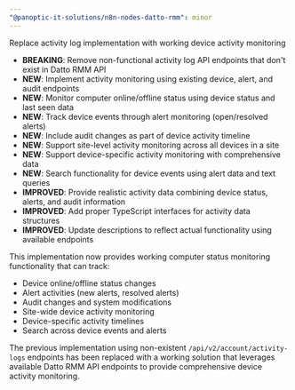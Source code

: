 ```yaml
---
"@panoptic-it-solutions/n8n-nodes-datto-rmm": minor
---
```


Replace activity log implementation with working device activity monitoring

- **BREAKING**: Remove non-functional activity log API endpoints that don't exist in Datto RMM API
- **NEW**: Implement activity monitoring using existing device, alert, and audit endpoints
- **NEW**: Monitor computer online/offline status using device status and last seen data
- **NEW**: Track device events through alert monitoring (open/resolved alerts)
- **NEW**: Include audit changes as part of device activity timeline
- **NEW**: Support site-level activity monitoring across all devices in a site
- **NEW**: Support device-specific activity monitoring with comprehensive data
- **NEW**: Search functionality for device events using alert data and text queries
- **IMPROVED**: Provide realistic activity data combining device status, alerts, and audit information
- **IMPROVED**: Add proper TypeScript interfaces for activity data structures
- **IMPROVED**: Update descriptions to reflect actual functionality using available endpoints

This implementation now provides working computer status monitoring functionality that can track:
- Device online/offline status changes
- Alert activities (new alerts, resolved alerts)
- Audit changes and system modifications
- Site-wide device activity monitoring
- Device-specific activity timelines
- Search across device events and alerts

The previous implementation using non-existent `/api/v2/account/activity-logs` endpoints has been replaced with a working solution that leverages available Datto RMM API endpoints to provide comprehensive device activity monitoring.